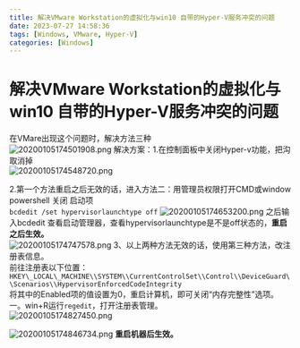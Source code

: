 ```yaml
---
title: 解决VMware Workstation的虚拟化与win10 自带的Hyper-V服务冲突的问题
date: 2023-07-27 14:58:36
tags: [Windows, VMware, Hyper-V]
categories: [Windows]
---
```


解决VMware Workstation的虚拟化与win10 自带的Hyper-V服务冲突的问题
================================================

在VMare出现这个问题时，解决方法三种  
![20200105174501908.png](https://s2.loli.net/2023/07/17/u1gP57hUmaTje2l.png)
解决方案：1.在控制面板中关闭Hyper-v功能，把沟取消掉  
![20200105174548720.png](https://s2.loli.net/2023/07/17/ALGHIVRxu7OB3pd.png)

2.第一个方法重启之后无效的话，进入方法二：用管理员权限打开CMD或window powershell 关闭 启动项  
`bcdedit /set hypervisorlaunchtype off`
![20200105174653200.png](https://s2.loli.net/2023/07/17/jXhNflvkpJuqSiz.png)
之后输入bcdedit 查看启动管理器，查看hypervisorlaunchtype是不是off状态的，**重启之后生效。**  
![20200105174747578.png](https://s2.loli.net/2023/07/17/V1slLYu9cne4rUO.png)
3、以上两种方法无效的话，使用第三种方法，改注册表信息。  
前往注册表以下位置：  
`HKEY\_LOCAL\_MACHINE\\SYSTEM\\CurrentControlSet\\Control\\DeviceGuard\\Scenarios\\HypervisorEnforcedCodeIntegrity`  
将其中的Enabled项的值设置为0，重启计算机，即可关闭“内存完整性”选项。  
一。win+R运行`regedit`，打开注册表管理。  
![20200105174827450.png](https://s2.loli.net/2023/07/17/A1ON2fedbXruwcx.png)

![20200105174846734.png](https://s2.loli.net/2023/07/17/r4CEFA67pMzae1h.png)
**重启机器后生效。**

